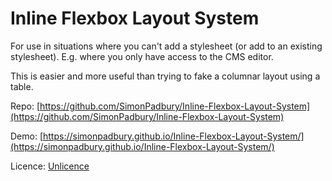 # Inline Flexbox Layout System

For use in situations where you can't add a stylesheet (or add to an existing stylesheet). E.g. where you only have access to the CMS editor.

This is easier and more useful than trying to fake a columnar layout using a table.

Repo: [https://github.com/SimonPadbury/Inline-Flexbox-Layout-System](https://github.com/SimonPadbury/Inline-Flexbox-Layout-System)

Demo: [https://simonpadbury.github.io/Inline-Flexbox-Layout-System/](https://simonpadbury.github.io/Inline-Flexbox-Layout-System/)

Licence: [Unlicence](https://github.com/SimonPadbury/Inline-Flexbox-Layout-System/blob/master/LICENSE)
